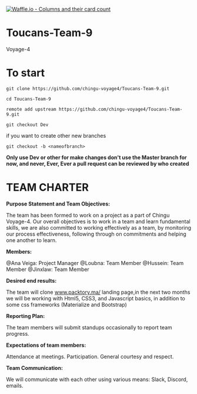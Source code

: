 [![Waffle.io - Columns and their card count](https://badge.waffle.io/chingu-voyage4/Toucans-Team-9.png?columns=all)](https://waffle.io/chingu-voyage4/Toucans-Team-9?utm_source=badge)
# Toucans-Team-9

Voyage-4

# To start

`git clone https://github.com/chingu-voyage4/Toucans-Team-9.git`

`cd Toucans-Team-9`

`remote add upstream https://github.com/chingu-voyage4/Toucans-Team-9.git`

`git checkout Dev`

 if you want to create other new branches 
 
`git checkout -b <nameofbranch>`

**Only use Dev or other for make changes don't use the Master branch for now, and never, Ever, Ever a pull request can be reviewed by who created**

# **TEAM CHARTER**

**Purpose Statement and Team Objectives:**

The team has been formed to work on a project as a part of Chingu Voyage-4. Our overall objectives is to work in a team and learn fundamental skills, we are also committed to working effectively as a team, by monitoring our process effectiveness, following through on commitments and helping one another to learn.

**Members:**

@Ana Veiga: Project Manager
@Loubna:  Team Member
@Hussein:  Team Member
@Jinxlaw:  Team Member

**Desired end results:**

The team will clone www.packtory.ma/ landing page,in the next two months we will be working with Html5, CSS3, and Javascript basics, in addition to some css frameworks (Materialize and Bootstrap)

**Reporting Plan:**

The team members will submit standups occasionally to report team progress.

**Expectations of team members:**

Attendance at meetings.
Participation.
General courtesy and respect.

**Team Communication:**

We will communicate with each other using various means: Slack, Discord, emails.
